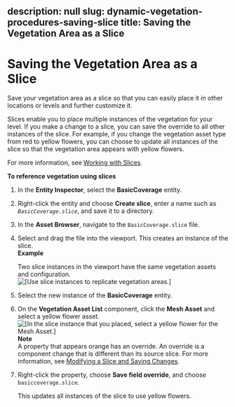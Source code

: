 description: null
slug: dynamic-vegetation-procedures-saving-slice
title: Saving the Vegetation Area as a Slice
---
# Saving the Vegetation Area as a Slice<a name="dynamic-vegetation-procedures-saving-slice"></a>

Save your vegetation area as a slice so that you can easily place it in other locations or levels and further customize it\.

Slices enable you to place multiple instances of the vegetation for your level\. If you make a change to a slice, you can save the override to all other instances of the slice\. For example, if you change the vegetation asset type from red to yellow flowers, you can choose to update all instances of the slice so that the vegetation area appears with yellow flowers\.

For more information, see [Working with Slices](component-slices.md)\.

**To reference vegetation using slices**

1. In the **Entity Inspector**, select the **BasicCoverage** entity\.

1. Right\-click the entity and choose **Create slice**, enter a name such as *`BasicCoverage.slice`*, and save it to a directory\.

1. In the **Asset Browser**, navigate to the `BasicCoverage.slice` file\.

1. Select and drag the file into the viewport\. This creates an instance of the slice\.  
**Example**  

   Two slice instances in the viewport have the same vegetation assets and configuration\.  
![\[Use slice instances to replicate vegetation areas.\]](/images/vegetation/dynamic/create-new-vegetation-reference-area-slice-1.png)

1. Select the new instance of the **BasicCoverage** entity\.

1. On the **Vegetation Asset List** component, click the **Mesh Asset** and select a yellow flower asset\.   
![\[In the slice instance that you placed, select a yellow flower for the Mesh Asset.\]](/images/vegetation/dynamic/create-new-vegetation-reference-area-slice-2.png)
**Note**  
A property that appears orange has an override\. An override is a component change that is different than its source slice\. For more information, see [Modifying a Slice and Saving Changes](component-slice-push-changes.md)\.

1. Right\-click the property, choose **Save field override**, and choose `basiccoverage.slice`\. 

   This updates all instances of the slice to use yellow flowers\.
